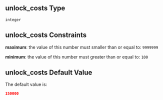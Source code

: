 ## unlock_costs Type

`integer`

## unlock_costs Constraints

**maximum**: the value of this number must smaller than or equal to: `9999999`

**minimum**: the value of this number must greater than or equal to: `100`

## unlock_costs Default Value

The default value is:

```json
150000
```
